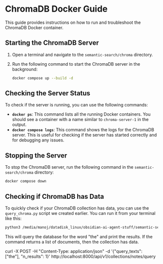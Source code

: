 # ChromaDB Docker Guide

This guide provides instructions on how to run and troubleshoot the ChromaDB Docker container.

## Starting the ChromaDB Server

1.  Open a terminal and navigate to the `semantic-search/chroma` directory.
2.  Run the following command to start the ChromaDB server in the background:

    ```bash
    docker compose up --build -d
    ```

## Checking the Server Status

To check if the server is running, you can use the following commands:

*   **`docker ps`**: This command lists all the running Docker containers. You should see a container with a name similar to `chroma-server-1` in the output.
*   **`docker compose logs`**: This command shows the logs for the ChromaDB server. This is useful for checking if the server has started correctly and for debugging any issues.

## Stopping the Server

To stop the ChromaDB server, run the following command in the `semantic-search/chroma` directory:

```bash
docker compose down
```

## Checking if ChromaDB has Data

To quickly check if your ChromaDB collection has data, you can use the `query_chroma.py` script we created earlier. You can run it from your terminal like this:

```bash
python3 /media/manoj/datadisk_linux/obsidian-ai-agent-stuff/semantic-search/chroma/query_chroma.py
```

This will query the database for the word "the" and print the results. If the command returns a list of documents, then the collection has data.


curl -X POST -H "Content-Type: application/json" -d '{"query_texts": ["the"], "n_results": 1}' http://localhost:8000/api/v1/collections/notes/query 